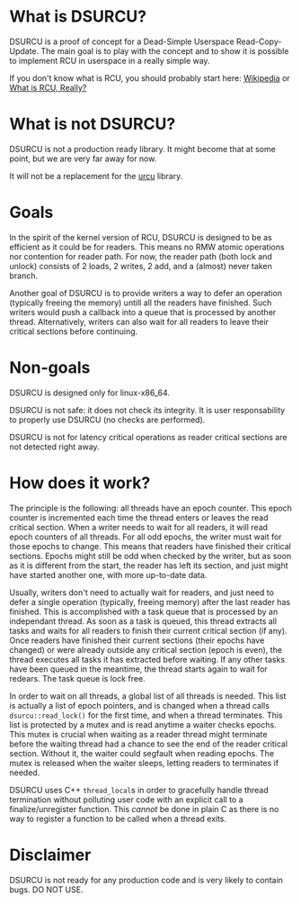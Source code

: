 # What is DSURCU?

DSURCU is a proof of concept for a Dead-Simple Userspace Read-Copy-Update.
The main goal is to play with the concept and to show it is possible to implement RCU in userspace in a really simple way.

If you don't know what is RCU, you should probably start here: [Wikipedia](https://en.wikipedia.org/wiki/Read-copy-update) or [What is RCU, Really?](https://lwn.net/Articles/262464/)

# What is **not** DSURCU?

DSURCU is not a production ready library.
It might become that at some point, but we are very far away for now.

It will not be a replacement for the [urcu](https://liburcu.org/) library.

# Goals

In the spirit of the kernel version of RCU, DSURCU is designed to be as efficient as it could be for readers.
This means no RMW atomic operations nor contention for reader path.
For now, the reader path (both lock and unlock) consists of 2 loads, 2 writes, 2 add, and a (almost) never taken branch.

Another goal of DSURCU is to provide writers a way to defer an operation (typically freeing the memory) untill all the readers have finished.
Such writers would push a callback into a queue that is processed by another thread.
Alternatively, writers can also wait for all readers to leave their critical sections before continuing.

# Non-goals

DSURCU is designed only for linux-x86_64.

DSURCU is not safe: it does not check its integrity.
It is user responsability to properly use DSURCU (no checks are performed).

DSURCU is not for latency critical operations as reader critical sections are not detected right away.


# How does it work?

The principle is the following: all threads have an epoch counter.
This epoch counter is incremented each time the thread enters or leaves the read critical section.
When a writer needs to wait for all readers, it will read epoch counters of all threads.
For all odd epochs, the writer must wait for those epochs to change.
This means that readers have finished their critical sections.
Epochs might still be odd when checked by the writer, but as soon as it is different from the start, the reader has left its section, and just might have started another one, with more up-to-date data.

Usually, writers don't need to actually wait for readers, and just need to defer a single operation (typically, freeing memory) after the last reader has finished.
This is accomplished with a task queue that is processed by an independant thread.
As soon as a task is queued, this thread extracts all tasks and waits for all readers to finish their current critical section (if any).
Once readers have finished their current sections (their epochs have changed) or were already outside any critical section (epoch is even), the thread executes all tasks it has extracted before waiting.
If any other tasks have been queued in the meantime, the thread starts again to wait for redears.
The task queue is lock free.

In order to wait on all threads, a global list of all threads is needed.
This list is actually a list of epoch pointers, and is changed when a thread calls `dsurcu::read_lock()` for the first time, and when a thread terminates.
This list is protected by a mutex and is read anytime a waiter checks epochs.
This mutex is crucial when waiting as a reader thread might terminate before the waiting thread had a chance to see the end of the reader critical section.
Without it, the waiter could segfault when reading epochs.
The mutex is released when the waiter sleeps, letting readers to terminates if needed.

DSURCU uses C++ `thread_local`s in order to gracefully handle thread termination without polluting user code with an explicit call to a finalize/unregister function.
This _cannot_ be done in plain C as there is no way to register a function to be called when a thread exits.

# Disclaimer

DSURCU is not ready for any production code and is very likely to contain bugs. DO NOT USE.
